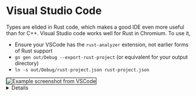 # Visual Studio Code

Types are elided in Rust code, which makes a good IDE even more useful than for
C++. Visual Studio code works well for Rust in Chromium. To use it,

- Ensure your VSCode has the `rust-analyzer` extension, not earlier forms of
  Rust support
- `gn gen out/Debug --export-rust-project` (or equivalent for your output
  directory)
- `ln -s out/Debug/rust-project.json rust-project.json`

<img src="src/chromium/build-rules/vscode.png" style="border: 1px solid black;" alt="Example screenshot from VSCode">

<details>

A demo of some of the code annotation and exploration features of rust-analyzer
might be beneficial if the audience are naturally skeptical of IDEs.

The following steps may help with the demo (but feel free to instead use a piece
of Chromium-related Rust that you are most familiar with):

- Open `components/qr_code_generator/qr_code_generator_ffi_glue.rs`
- Place the cursor over the `QrCode::new` call (around line 26) in
  `qr_code_generator_ffi_glue.rs
- Demo **show documentation** (typical bindings: vscode = ctrl k i; vim/CoC =
  K).
- Demo **go to definition** (typical bindings: vscode = F12; vim/CoC = g d).
  (This will take you to `//third_party/rust/.../qr_code-.../src/lib.rs`.)
- Demo **outline** and navigate to the `QrCode::with_bits` method (around line
  164; the outline is in the file explorer pane in vscode; typical vim/CoC
  bindings = space o)
- Demo **type annotations** (there are quite a few nice examples in the
  `QrCode::with_bits` method)

It may be worth pointing out that `gn gen ... --export-rust-project` will need
to be rerun after editing `BUILD.gn` files (which we will do a few times
throughout the exercises in this session).

</details>
